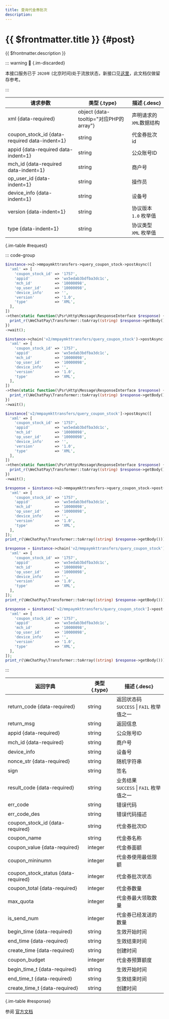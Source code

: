 ```yaml
---
title: 查询代金券批次
description: 
---
```


# {{ $frontmatter.title }} {#post}

{{ $frontmatter.description }}

::: warning :jack_o_lantern: {.im-discarded}

本接口服务已于 `2020年` (北京时间)处于流放状态，新接口见[这里](/openapi/v3/marketing/favor/stocks/{stock_id})，此文档仅做留存参考。

:::

| 请求参数 | 类型 {.type} | 描述 {.desc}
| --- | --- | ---
| xml {data-required} | object {data-tooltip="对应PHP的array"} | 声明请求的`XML`数据结构
| coupon_stock_id {data-required data-indent=1} | string | 代金券批次id
| appid {data-required data-indent=1} | string | 公众账号ID
| mch_id {data-required data-indent=1} | string | 商户号
| op_user_id {data-indent=1} | string | 操作员
| device_info {data-indent=1} | string | 设备号
| version {data-indent=1} | string | 协议版本<br/>`1.0` 枚举值
| type {data-indent=1} | string | 协议类型<br/>`XML` 枚举值

{.im-table #request}

::: code-group

```php [异步纯链式]
$instance->v2->mmpaymkttransfers->query_coupon_stock->postAsync([
  'xml' => [
    'coupon_stock_id' => '1757',
    'appid'           => 'wx5edab3bdfba3dc1c',
    'mch_id'          => '10000098',
    'op_user_id'      => '10000098',
    'device_info'     => '',
    'version'         => '1.0',
    'type'            => 'XML',
  ],
])
->then(static function(\Psr\Http\Message\ResponseInterface $response) {
  print_r(\WeChatPay\Transformer::toArray((string) $response->getBody()));
})
->wait();
```

```php [异步声明式]
$instance->chain('v2/mmpaymkttransfers/query_coupon_stock')->postAsync([
  'xml' => [
    'coupon_stock_id' => '1757',
    'appid'           => 'wx5edab3bdfba3dc1c',
    'mch_id'          => '10000098',
    'op_user_id'      => '10000098',
    'device_info'     => '',
    'version'         => '1.0',
    'type'            => 'XML',
  ],
])
->then(static function(\Psr\Http\Message\ResponseInterface $response) {
  print_r(\WeChatPay\Transformer::toArray((string) $response->getBody()));
})
->wait();
```

```php [异步属性式]
$instance['v2/mmpaymkttransfers/query_coupon_stock']->postAsync([
  'xml' => [
    'coupon_stock_id' => '1757',
    'appid'           => 'wx5edab3bdfba3dc1c',
    'mch_id'          => '10000098',
    'op_user_id'      => '10000098',
    'device_info'     => '',
    'version'         => '1.0',
    'type'            => 'XML',
  ],
])
->then(static function(\Psr\Http\Message\ResponseInterface $response) {
  print_r(\WeChatPay\Transformer::toArray((string) $response->getBody()));
})
->wait();
```

```php [同步纯链式]
$response = $instance->v2->mmpaymkttransfers->query_coupon_stock->post([
  'xml' => [
    'coupon_stock_id' => '1757',
    'appid'           => 'wx5edab3bdfba3dc1c',
    'mch_id'          => '10000098',
    'op_user_id'      => '10000098',
    'device_info'     => '',
    'version'         => '1.0',
    'type'            => 'XML',
  ],
]);
print_r(\WeChatPay\Transformer::toArray((string) $response->getBody()));
```

```php [同步声明式]
$response = $instance->chain('v2/mmpaymkttransfers/query_coupon_stock')->post([
  'xml' => [
    'coupon_stock_id' => '1757',
    'appid'           => 'wx5edab3bdfba3dc1c',
    'mch_id'          => '10000098',
    'op_user_id'      => '10000098',
    'device_info'     => '',
    'version'         => '1.0',
    'type'            => 'XML',
  ],
]);
print_r(\WeChatPay\Transformer::toArray((string) $response->getBody()));
```

```php [同步属性式]
$response = $instance['v2/mmpaymkttransfers/query_coupon_stock']->post([
  'xml' => [
    'coupon_stock_id' => '1757',
    'appid'           => 'wx5edab3bdfba3dc1c',
    'mch_id'          => '10000098',
    'op_user_id'      => '10000098',
    'device_info'     => '',
    'version'         => '1.0',
    'type'            => 'XML',
  ],
]);
print_r(\WeChatPay\Transformer::toArray((string) $response->getBody()));
```

:::

| 返回字典 | 类型 {.type} | 描述 {.desc}
| --- | --- | ---
| return_code {data-required} | string | 返回状态码<br/>`SUCCESS` \| `FAIL` 枚举值之一
| return_msg | string | 返回信息
| appid {data-required} | string | 公众账号ID
| mch_id {data-required} | string | 商户号
| device_info | string | 设备号
| nonce_str {data-required} | string | 随机字符串
| sign | string | 签名
| result_code {data-required} | string | 业务结果<br/>`SUCCESS` \| `FAIL` 枚举值之一
| err_code | string | 错误代码
| err_code_des | string | 错误代码描述
| coupon_stock_id {data-required} | string | 代金券批次ID
| coupon_name | string | 代金券名称
| coupon_value {data-required} | integer | 代金券面额
| coupon_mininumn | integer | 代金券使用最低限额
| coupon_stock_status {data-required} | integer | 代金券批次状态
| coupon_total {data-required} | integer | 代金券数量
| max_quota | integer | 代金券最大领取数量
| is_send_num | integer | 代金券已经发送的数量
| begin_time {data-required} | string | 生效开始时间
| end_time {data-required} | string | 生效结束时间
| create_time {data-required} | string | 创建时间
| coupon_budget | integer | 代金券预算额度
| begin_time_t {data-required} | string | 生效开始时间
| end_time_t {data-required} | string | 生效结束时间
| create_time_t {data-required} | string | 创建时间

{.im-table #response}

参阅 [官方文档](https://pay.weixin.qq.com/wiki/doc/api/tools/sp_coupon.php?chapter=12_4&index=5)
